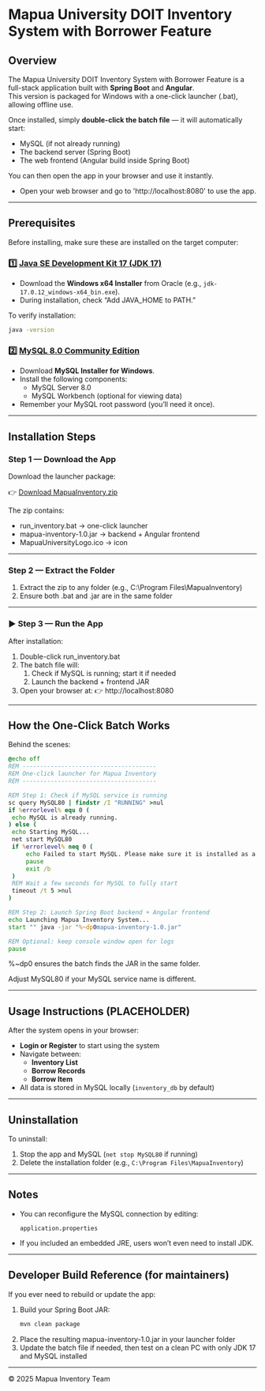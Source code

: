 # Mapua University DOIT Inventory System with Borrower Feature

## Overview
The Mapua University DOIT Inventory System with Borrower Feature is a full-stack application built with **Spring Boot** and **Angular**.  
This version is packaged for Windows with a one-click launcher (.bat), allowing offline use.

Once installed, simply **double-click the batch file** — it will automatically start:
- MySQL (if not already running)
- The backend server (Spring Boot)
- The web frontend (Angular build inside Spring Boot)

You can then open the app in your browser and use it instantly.
- Open your web browser and go to 'http://localhost:8080' to use the app.

---

## Prerequisites

Before installing, make sure these are installed on the target computer:

### 1️⃣ [Java SE Development Kit 17 (JDK 17)](https://www.oracle.com/java/technologies/javase/jdk17-archive-downloads.html)
- Download the **Windows x64 Installer** from Oracle (e.g., `jdk-17.0.12_windows-x64_bin.exe`).
- During installation, check “Add JAVA_HOME to PATH.”

To verify installation:
```bash
java -version
```

### 2️⃣ [MySQL 8.0 Community Edition](https://dev.mysql.com/downloads/installer/)
- Download **MySQL Installer for Windows**.
- Install the following components:
    - MySQL Server 8.0
    - MySQL Workbench (optional for viewing data)
- Remember your MySQL root password (you’ll need it once).

---

## Installation Steps

### Step 1 — Download the App
Download the launcher package:

👉 [Download MapuaInventory.zip](https://example.com/MapuaInventorySetup.exe)

The zip contains:

- run_inventory.bat → one-click launcher
- mapua-inventory-1.0.jar → backend + Angular frontend
- MapuaUniversityLogo.ico → icon

---

### Step 2 — Extract the Folder
1. Extract the zip to any folder (e.g., C:\Program Files\MapuaInventory)
2. Ensure both .bat and .jar are in the same folder

---

### ▶️ Step 3 — Run the App
After installation:
1. Double-click run_inventory.bat
2. The batch file will:
    1. Check if MySQL is running; start it if needed
    2. Launch the backend + frontend JAR
3. Open your browser at:
   👉 http://localhost:8080

---

## How the One-Click Batch Works

Behind the scenes:
   ```bat
   @echo off
REM --------------------------------------
REM One-click launcher for Mapua Inventory
REM --------------------------------------

REM Step 1: Check if MySQL service is running
sc query MySQL80 | findstr /I "RUNNING" >nul
if %errorlevel% equ 0 (
    echo MySQL is already running.
) else (
    echo Starting MySQL...
    net start MySQL80
    if %errorlevel% neq 0 (
        echo Failed to start MySQL. Please make sure it is installed as a service.
        pause
        exit /b
    )
    REM Wait a few seconds for MySQL to fully start
    timeout /t 5 >nul
)

REM Step 2: Launch Spring Boot backend + Angular frontend
echo Launching Mapua Inventory System...
start "" java -jar "%~dp0mapua-inventory-1.0.jar"

REM Optional: keep console window open for logs
pause

   ```
%~dp0 ensures the batch finds the JAR in the same folder.

Adjust MySQL80 if your MySQL service name is different.

---

## Usage Instructions (PLACEHOLDER)
After the system opens in your browser:
- **Login or Register** to start using the system
- Navigate between:
    -  **Inventory List**
    -  **Borrow Records**
    -  **Borrow Item**
- All data is stored in MySQL locally (`inventory_db` by default)

---

## Uninstallation
To uninstall:
1. Stop the app and MySQL (`net stop MySQL80` if running)
2. Delete the installation folder (e.g., `C:\Program Files\MapuaInventory`)

---

## Notes
- You can reconfigure the MySQL connection by editing:
  ```
  application.properties
  ```
- If you included an embedded JRE, users won’t even need to install JDK.

---

## Developer Build Reference (for maintainers)
If you ever need to rebuild or update the app:
1. Build your Spring Boot JAR:
   ```bash
   mvn clean package
   ```
2. Place the resulting mapua-inventory-1.0.jar in your launcher folder
3. Update the batch file if needed, then test on a clean PC with only JDK 17 and MySQL installed

---

© 2025 Mapua Inventory Team